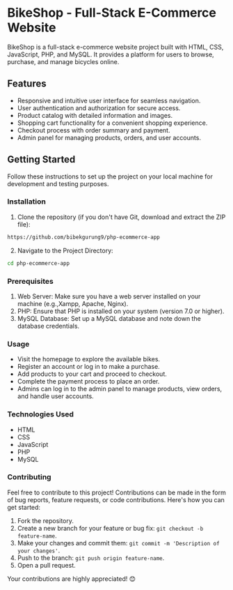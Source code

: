 # BikeShop - Full-Stack E-Commerce Website

BikeShop is a full-stack e-commerce website project built with HTML, CSS, JavaScript, PHP, and MySQL. It provides a platform for users to browse, purchase, and manage bicycles online.

## Features

- Responsive and intuitive user interface for seamless navigation.
- User authentication and authorization for secure access.
- Product catalog with detailed information and images.
- Shopping cart functionality for a convenient shopping experience.
- Checkout process with order summary and payment.
- Admin panel for managing products, orders, and user accounts.

## Getting Started
Follow these instructions to set up the project on your local machine for development and testing purposes.

### Installation
1. Clone the repository (if you don't have Git, download and extract the ZIP file):
 ```sh 
 https://github.com/bibekgurung9/php-ecommerce-app
 ```
2. Navigate to the Project Directory:
  ```sh 
cd php-ecommerce-app
 ```
### Prerequisites
1. Web Server: Make sure you have a web server installed on your machine (e.g.,Xampp, Apache, Nginx).
2. PHP: Ensure that PHP is installed on your system (version 7.0 or higher).
3. MySQL Database: Set up a MySQL database and note down the database credentials.

### Usage
- Visit the homepage to explore the available bikes.
- Register an account or log in to make a purchase.
- Add products to your cart and proceed to checkout.
- Complete the payment process to place an order.
- Admins can log in to the admin panel to manage products, view orders, and handle user accounts.

### Technologies Used
- HTML
- CSS
- JavaScript
- PHP
- MySQL

### Contributing
Feel free to contribute to this project! Contributions can be made in the form of bug reports, feature requests, or code contributions. Here's how you can get started:

1. Fork the repository.
2. Create a new branch for your feature or bug fix: `git checkout -b feature-name`.
3. Make your changes and commit them: `git commit -m 'Description of your changes'`.
4. Push to the branch: `git push origin feature-name`.
5. Open a pull request.

Your contributions are highly appreciated! 😊

 
